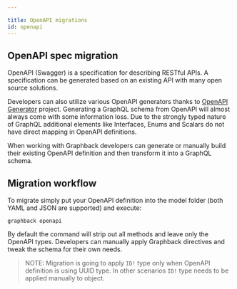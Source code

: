 ```yaml
---

title: OpenAPI migrations
id: openapi
---
```


## OpenAPI spec migration

OpenAPI (Swagger) is a specification for describing RESTful APIs.
A specification can be generated based on an existing API with many open source solutions. 

Developers can also utilize various OpenAPI generators thanks to [OpenAPI Generator](https://openapi-generator.tech) project.
Generating a GraphQL schema from OpenAPI will almost always come with some information loss.
Due to the strongly typed nature of GraphQL additional elements like Interfaces, Enums and Scalars 
do not have direct mapping in OpenAPI definitions. 

When working with Graphback developers can generate or manually build their existing 
OpenAPI definition and then transform it into a GraphQL schema.

## Migration workflow

To migrate simply put your OpenAPI definition into the model folder (both YAML and JSON are supported)
and execute:

`graphback openapi` 

By default the command will strip out all methods and leave only the OpenAPI types.
Developers can manually apply Graphback directives and tweak the schema for their own needs.

> NOTE: Migration is going to apply `ID!` type only when OpenAPI definition is 
using UUID type. In other scenarios `ID!` type needs to be applied manually to 
object.